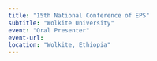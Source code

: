 ```yaml
---
title: "15th National Conference of EPS"
subtitle: "Wolkite University"
event: "Oral Presenter"
event-url: 
location: "Wolkite, Ethiopia"
---
```


